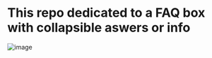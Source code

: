 # This repo dedicated to a FAQ box with collapsible aswers or info

![image](https://github.com/arbor0711/accordion/assets/42074597/fe61723e-7249-4289-9d22-d706fc435b1f)
